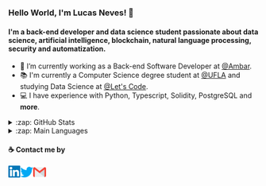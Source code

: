 ### Hello World, I'm Lucas Neves! 👋

#### I'm a back-end developer and data science student passionate about data science, artificial intelligence, blockchain, natural language processing, security and automatization.

- 🚀 I’m currently working as a Back-end Software Developer at [@Ambar](https://ambar.tech/).
- 📚 I'm currently a Computer Science degree student at [@UFLA](https://ufla.br/) and studying Data Science at [@Let's Code](https://letscode.com.br/).
- 💻 I have experience with Python, Typescript, Solidity, PostgreSQL and **more**.

<details>
  <summary>:zap: GitHub Stats</summary>

  ![Lucas Neves' GitHub stats](https://github-readme-stats.vercel.app/api?username=lucas54neves&show_icons=true&theme=dark&count_private=true)

</details>

<details>
  <summary>:zap: Main Languages</summary>

  ![Top Langs](https://github-readme-stats.vercel.app/api/top-langs/?username=lucas54neves&layout=compact&theme=dark)

</details>

#### ☕ Contact me by

<a href="https://in.linkedin.com/in/lucas54neves" target="_blank">
  <img align="left" alt="Lucas | Linkedin" width="24px" src="https://github.com/hargun79/hargun79/blob/master/Assets/Linkedin.svg" />
</a>
<a href="https://twitter.com/lucas54neves" target="_blank">
  <img align="left" alt="Lucas | Twitter" width="26px" src="https://github.com/hargun79/hargun79/blob/master/Assets/Twitter.svg" />
</a>
<a href="mailto:lucas54neves@gmail.com">
  <img align="left" alt="Lucas | Gmail" width="26px" src="https://github.com/hargun79/hargun79/blob/master/Assets/Gmail.svg" />
</a>
